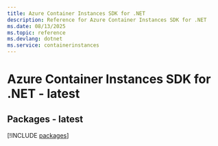 ```yaml
---
title: Azure Container Instances SDK for .NET
description: Reference for Azure Container Instances SDK for .NET
ms.date: 08/13/2025
ms.topic: reference
ms.devlang: dotnet
ms.service: containerinstances
---
```

# Azure Container Instances SDK for .NET - latest
## Packages - latest
[!INCLUDE [packages](container-instances-index.md)]